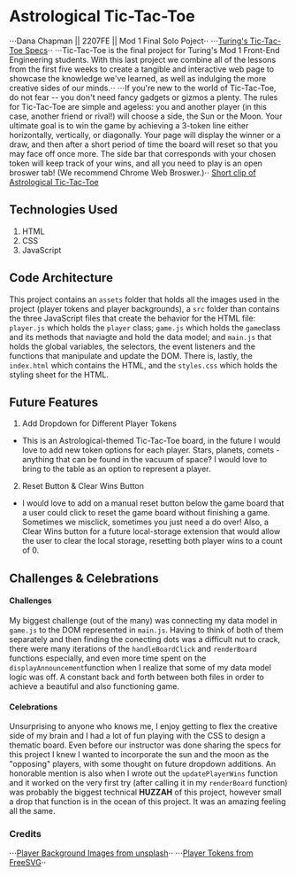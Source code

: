 # Astrological Tic-Tac-Toe

⋅⋅⋅Dana Chapman || 2207FE || Mod 1 Final Solo Poject⋅⋅
⋅⋅⋅[Turing's Tic-Tac-Toe Specs](https://frontend.turing.edu/projects/module-1/tic-tac-toe-solo-v2.html)⋅⋅
⋅⋅⋅Tic-Tac-Toe is the final project for Turing's Mod 1 Front-End Engineering students. With this last project we combine all of the lessons from the first five weeks to create a tangible and interactive web page to showcase the knowledge we've learned, as well as indulging the more creative sides of our minds.⋅⋅
⋅⋅⋅If you're new to the world of Tic-Tac-Toe, do not fear -- you don't need fancy gadgets or gizmos a plenty. The rules for Tic-Tac-Toe are simple and ageless: you and another player (in this case, another friend or rival!) will choose a side, the Sun or the Moon. Your ultimate goal is to win the game by achieving a 3-token line either horizontally, vertically, or diagonally. Your page will display the winner or a draw, and then after a short period of time the board will reset so that you may face off once more. The side bar that corresponds with your chosen token will keep track of your wins, and all you need to play is an open broswer tab! (We recommend Chrome Web Broswer.)⋅⋅
[Short clip of Astrological Tic-Tac-Toe](https://media.giphy.com/media/K5DfzPn36SWGIezkX5/giphy.gif)

## Technologies Used

1. HTML
2. CSS
3. JavaScript

## Code Architecture 

This project contains an `assets` folder that holds all the images used in the project (player tokens and player backgrounds), a `src` folder than contains the three JavaScript files that create the behavior for the HTML file: `player.js` which holds the `player` class; `game.js` which holds the `game`class and its methods that naviagte and hold the data model; and `main.js` that holds the global variables, the selectors, the event listeners and the functions that manipulate and update the DOM. There is, lastly, the `index.html` which contains the HTML, and the `styles.css` which holds the styling sheet for the HTML.

## Future Features

1. Add Dropdown for Different Player Tokens
- This is an Astrological-themed Tic-Tac-Toe board, in the future I would love to add new token options for each player. Stars, planets, comets - anything that can be found in the vacuum of space? I would love to bring to the table as an option to represent a player.
2. Reset Button & Clear Wins Button
- I would love to add on a manual reset button below the game board that a user could click to reset the game board without finishing a game. Sometimes we misclick, sometimes you just need a do over! Also, a Clear Wins button for a future local-storage extension that would allow the user to clear the local storage, resetting both player wins to a count of 0.

## Challenges & Celebrations

#### Challenges 
My biggest challenge (out of the many) was connecting my data model in `game.js` to the DOM represented in `main.js`. Having to think of both of them separately and then finding the conecting dots was a difficult nut to crack, there were many iterations of the `handleBoardClick` and `renderBoard` functions especially, and even more time spent on the `displayAnnouncement`function when I realize that some of my data model logic was off. A constant back and forth between both files in order to achieve a beautiful and also functioning game.

#### Celebrations
Unsurprising to anyone who knows me, I enjoy getting to flex the creative side of my brain and I had a lot of fun playing with the CSS to design a thematic board. Even before our instructor was done sharing the specs for this project I knew I wanted to incorporate the sun and the moon as the "opposing" players, with some thought on future dropdown additions. An honorable mention is also when I wrote out the `updatePlayerWins` function and it worked on the very first try (after calling it in my `renderBoard` function) was probably the biggest technical __HUZZAH__ of this project, however small a drop that function is in the ocean of this project. It was an amazing feeling all the same.

### Credits

⋅⋅⋅[Player Background Images from unsplash](https://unsplash.com/)⋅⋅
⋅⋅⋅[Player Tokens from FreeSVG](https://freesvg.org/)⋅⋅